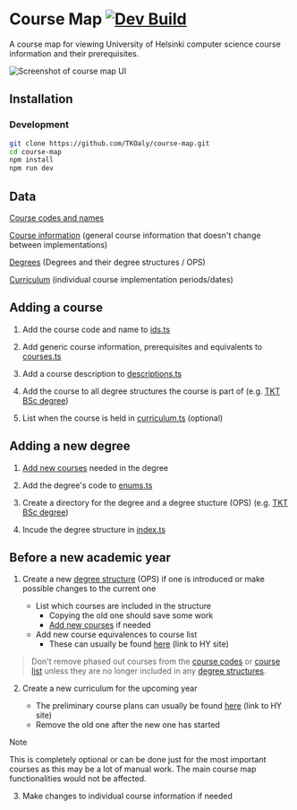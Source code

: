 # Course Map [![Dev Build](https://github.com/TKOaly/course-map/actions/workflows/build.yml/badge.svg?branch=develop)](https://github.com/TKOaly/course-map/actions/workflows/build.yml)

A course map for viewing University of Helsinki computer science course information and their prerequisites.

<picture>
  <source media="(prefers-color-scheme: dark)" srcset="https://github.com/user-attachments/assets/c069f518-67d0-4d56-b973-94a376524a32">
  <img alt="Screenshot of course map UI" src="https://github.com/user-attachments/assets/f9491dae-5820-4b7b-8861-a3228d90c0a4">
</picture>

## Installation

### Development

```bash
git clone https://github.com/TKOaly/course-map.git
cd course-map
npm install
npm run dev
```

## Data

[Course codes and names](data/ids.ts)

[Course information](data/courses.ts) (general course information that doesn't change between implementations)

[Degrees](data/index.ts) (Degrees and their degree structures / OPS)

[Curriculum](data/curriculum.ts) (individual course implementation periods/dates)

## Adding a course

1. Add the course code and name to [ids.ts](data/ids.ts)

2. Add generic course information, prerequisites and equivalents to [courses.ts](data/courses.ts)

3. Add a course description to [descriptions.ts](data/descriptions.ts)

4. Add the course to all degree structures the course is part of (e.g. [TKT BSc degree](data/degree_structures/tkt.ts))

5. List when the course is held in [curriculum.ts](data/curriculum.ts) (optional)

## Adding a new degree

1. [Add new courses](#adding-a-course) needed in the degree

2. Add the degree's code to [enums.ts](data/enums.ts)

3. Create a directory for the degree and a degree stucture (OPS) (e.g. [TKT BSc degree](data/degree_structures/tkt.ts))

4. Incude the degree structure in [index.ts](data/index.ts)

## Before a new academic year

1.  Create a new [degree structure](data/tkt/structure.ts) (OPS) if one is introduced or make possible changes to the current one

    -   List which courses are included in the structure
        -   Copying the old one should save some work
        -   [Add new courses](#adding-a-course) if needed
    -   Add new course equivalences to course list
        -   These can usually be found [here](https://studies.helsinki.fi/ohjeet/artikkeli/opetussuunnitelma-ja-opintojen-vastaavuudet) (link to HY site)

> Don't remove phased out courses from the [course codes](data/ids.ts) or [course list](data/courses.ts) unless they are no longer included in any [degree structures](data/tkt/structure.ts).

2.  Create a new curriculum for the upcoming year

    -   The preliminary course plans can usually be found [here](https://studies.helsinki.fi/ohjeet/artikkeli/mista-loydan-opintotarjonnan) (link to HY site)
    -   Remove the old one after the new one has started

> [!NOTE]
> This is completely optional or can be done just for the most important courses as this may be a lot of manual work. The main course map functionalities would not be affected.

3.  Make changes to individual course information if needed
